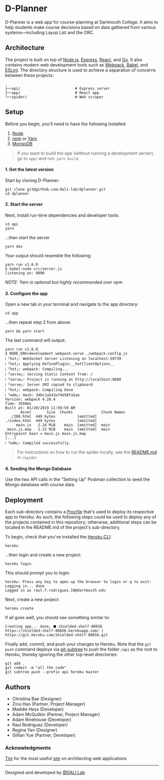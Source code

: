 # D-Planner
D-Planner is a web app for course-planning at Dartmouth College. It aims to help students make course decisions based on data gathered from various systems—including Layup List and the ORC.

## Architecture
The project is built on top of [Node.js](https://nodejs.org/en/), [Express](http://expressjs.com/), [React](https://reactjs.org/), and [Go](https://golang.org/). It also contains modern web development tools such as [Webpack](http://webpack.github.io/), [Babel](https://babeljs.io/), and [ESLint](https://eslint.org/).
The directory structure is used to achieve a separation of concerns between these projects:
```
.
├──api/                         # Express server
├──app/                         # React app
└──spider/                      # Web scraper
```

## Setup
Before you begin, you'll need to have the following installed:
1. [Node](https://nodejs.org/en/)
2. [npm](https://www.npmjs.com/get-npm) or [Yarn](https://yarnpkg.com/lang/en/docs/install/#mac-stable)
3. [MongoDB](https://docs.mongodb.com/manual/installation/#mongodb-community-edition)

> If you want to build the app (without running a development server), go to `app/` and run: `yarn build`

#### 1. Get the latest version
Start by cloning D-Planner:
```
git clone git@github.com:dali-lab/dplanner.git
cd dplanner
```

#### 2. Start the server
Next, install run-time dependencies and developer tools:

```
cd api
yarn
```

...then start the server

```
yarn dev
```

Your output should resemble the following:

```
yarn run v1.6.0
$ babel-node src/server.js
listening on: 9090
```

_NOTE: Yarn is optional but highly recommended over npm_

#### 3. Configure the app
Open a new tab in your terminal and navigate to the app directory:

```
cd app
```

...then repeat step 2 from above:

```
yarn && yarn start
```

The last command will output:

```
yarn run v1.6.0
$ NODE_ENV=development webpack-serve ./webpack.config.js
ℹ ｢hot｣: WebSocket Server Listening on localhost:59739
ℹ ｢hot｣: Applying DefinePlugin:__hotClientOptions__
ℹ ｢hot｣: webpack: Compiling...
ℹ ｢serve｣: Serving Static Content from: /
ℹ ｢serve｣: Project is running at http://localhost:8080
ℹ ｢serve｣: Server URI copied to clipboard
ℹ ｢hot｣: webpack: Compiling Done
ℹ ｢wdm｣: Hash: 34bc1a543a74d58fa5ae
Version: webpack 4.28.4
Time: 3594ms
Built at: 01/20/2019 11:59:59 AM
       Asset       Size  Chunks             Chunk Names
  ./200.html  449 bytes          [emitted]
./index.html  449 bytes          [emitted]
     main.js   2.24 MiB    main  [emitted]  main
 main.js.map   2.13 MiB    main  [emitted]  main
Entrypoint main = main.js main.js.map
[...]
ℹ ｢wdm｣: Compiled successfully.
```

> For instructions on how to run the spider locally, see the [README.md](https://github.com/dali-lab/dplanner/blob/master/spider/README.md) in `/spider`

#### 4. Seeding the Mongo Database

Use the two API calls in the "Setting Up" Postman collection to seed the Mongo database with course data.

## Deployment
Each sub-directory contains a [Procfile](https://devcenter.heroku.com/articles/procfile) that's used to deploy its respective app to Heroku. As such, the following steps could be used to deploy any of the projects contained in this repository; otherwise, additional steps can be located in the README.md of the project's sub-directory.

To begin, check that you've installed the [Heroku CLI](https://devcenter.heroku.com/articles/heroku-cli):

```
heroku
```
...then login and create a new project:

```
heroku login
```

This should prompt you to login:

```
heroku: Press any key to open up the browser to login or q to exit:
Logging in... done
Logged in as raul.f.rodriguez.19@dartmouth.edu
```

Next, create a new project:

```
heroku create
```

If all goes well, you should see something similar to:

```
Creating app... done, ⬢ shielded-shelf-80656
https://shielded-shelf-80656.herokuapp.com/ | https://git.heroku.com/shielded-shelf-80656.git
```

Finally add, commit, and push your changes to Heroku. Note that the `git push` command deploys via [git-subtree](https://github.com/apenwarr/git-subtree/blob/master/git-subtree.txt) to push the folder `/api` as the root to Heroku, thereby ignoring the other top-level directories:

```
git add .
git commit -m "all the code"
git subtree push --prefix api heroku master
```

## Authors
* Christina Bae (Designer)
* Zirui Hao (Partner, Project Manager)
* Maddie Hess (Developer)
* Adam McQuilkin (Partner, Project Manager)
* Adam Rinehouse (Developer)
* Raul Rodriguez (Developer)
* Regina Yan (Designer)
* Gillian Yue (Partner, Developer)

### Acknowledgments
[Tim](https://github.com/timofei7) for the most useful [site](http://cs52.me/) on architecting web applications

---
Designed and developed by [@DALI Lab](https://github.com/dali-lab)
